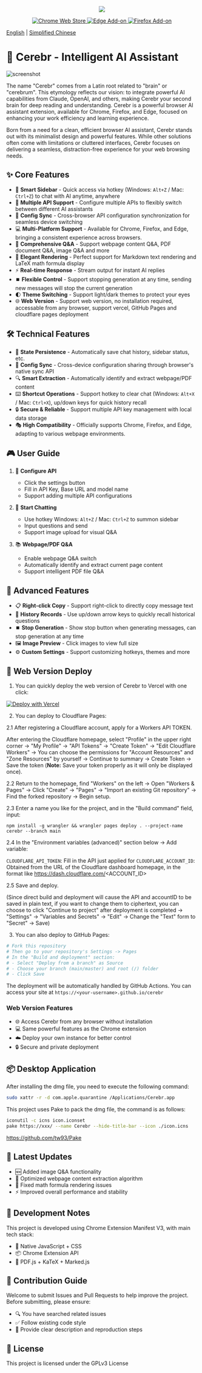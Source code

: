 <p align="center">
<img src="./icons/icon128.png">
</p>

<p align="center">
<a href="https://chromewebstore.google.com/detail/cerebr/kjojanemcpiamhohkcpcddpkbnciojkj">
    <img src="https://img.shields.io/chrome-web-store/v/kjojanemcpiamhohkcpcddpkbnciojkj?color=blue&label=Chrome%20Store&logo=google-chrome&logoColor=white" alt="Chrome Web Store">
</a>
<a href="https://microsoftedge.microsoft.com/addons/detail/cerebr/gafelkdahhgmlccdmpnohckjfkmcdlfe">
    <img src="https://img.shields.io/badge/dynamic/json?label=Edge%20Add-on&query=%24.version&url=https%3A%2F%2Fmicrosoftedge.microsoft.com%2Faddons%2Fgetproductdetailsbycrxid%2Fgafelkdahhgmlccdmpnohckjfkmcdlfe&logo=microsoft-edge&logoColor=white" alt="Edge Add-on">
</a>
<a href="https://addons.mozilla.org/en-US/firefox/addon/cerebr/">
    <img src="https://img.shields.io/amo/v/cerebr?label=Firefox%20Add-on&logo=firefox&logoColor=white" alt="Firefox Add-on">
</a>
</p>

[English](./README.md) | [Simplified Chinese](./README_CN.md)

# 🧠 Cerebr - Intelligent AI Assistant

![screenshot](./statics/image.png)

The name "Cerebr" comes from a Latin root related to "brain" or "cerebrum". This etymology reflects our vision: to integrate powerful AI capabilities from Claude, OpenAI, and others, making Cerebr your second brain for deep reading and understanding. Cerebr is a powerful browser AI assistant extension, available for Chrome, Firefox, and Edge, focused on enhancing your work efficiency and learning experience.

Born from a need for a clean, efficient browser AI assistant, Cerebr stands out with its minimalist design and powerful features. While other solutions often come with limitations or cluttered interfaces, Cerebr focuses on delivering a seamless, distraction-free experience for your web browsing needs.

## ✨ Core Features

- 🎯 **Smart Sidebar** - Quick access via hotkey (Windows: `Alt+Z` / Mac: `Ctrl+Z`) to chat with AI anytime, anywhere
- 🔄 **Multiple API Support** - Configure multiple APIs to flexibly switch between different AI assistants
- 🔁 **Config Sync** - Cross-browser API configuration synchronization for seamless device switching
- 💻 **Multi-Platform Support** - Available for Chrome, Firefox, and Edge, bringing a consistent experience across browsers.
- 📝 **Comprehensive Q&A** - Support webpage content Q&A, PDF document Q&A, image Q&A and more
- 🎨 **Elegant Rendering** - Perfect support for Markdown text rendering and LaTeX math formula display
- ⚡ **Real-time Response** - Stream output for instant AI replies
- ⏹️ **Flexible Control** - Support stopping generation at any time, sending new messages will stop the current generation
- 🌓 **Theme Switching** - Support light/dark themes to protect your eyes
- 🌐 **Web Version** - Support web version, no installation required, accessable from any browser, support vercel, GitHub Pages and cloudflare pages deployment

## 🛠️ Technical Features

- 💾 **State Persistence** - Automatically save chat history, sidebar status, etc.
- 🔄 **Config Sync** - Cross-device configuration sharing through browser's native sync API
- 🔍 **Smart Extraction** - Automatically identify and extract webpage/PDF content
- ⌨️ **Shortcut Operations** - Support hotkey to clear chat (Windows: `Alt+X` / Mac: `Ctrl+X`), up/down keys for quick history recall
- 🔒 **Secure & Reliable** - Support multiple API key management with local data storage
- 🎭 **High Compatibility** - Officially supports Chrome, Firefox, and Edge, adapting to various webpage environments.

## 🎮 User Guide

1. 🔑 **Configure API**
   - Click the settings button
   - Fill in API Key, Base URL and model name
   - Support adding multiple API configurations

2. 💬 **Start Chatting**
   - Use hotkey Windows: `Alt+Z` / Mac: `Ctrl+Z` to summon sidebar
   - Input questions and send
   - Support image upload for visual Q&A

3. 📚 **Webpage/PDF Q&A**
   - Enable webpage Q&A switch
   - Automatically identify and extract current page content
   - Support intelligent PDF file Q&A

## 🔧 Advanced Features

- 📋 **Right-click Copy** - Support right-click to directly copy message text
- 🔄 **History Records** - Use up/down arrow keys to quickly recall historical questions
- ⏹️ **Stop Generation** - Show stop button when generating messages, can stop generation at any time
- 🖼️ **Image Preview** - Click images to view full size
- ⚙️ **Custom Settings** - Support customizing hotkeys, themes and more

## 🚀 Web Version Deploy

1. You can quickly deploy the web version of Cerebr to Vercel with one click:

[![Deploy with Vercel](https://vercel.com/button)](https://vercel.com/new/clone?repository-url=https%3A%2F%2Fgithub.com%2Fyym68686%2Fcerebr)

2. You can deploy to Cloudflare Pages:

2.1 After registering a Cloudflare account, apply for a Workers API TOKEN. 

After entering the Cloudflare homepage, select "Profile" in the upper right corner -> "My Profile" -> "API Tokens" -> "Create Token" -> "Edit Cloudflare Workers" -> You can choose the permissions for "Account Resources" and "Zone Resources" by yourself -> Continue to summary -> Create Token -> Save the token (**Note:** Save your token properly as it will only be displayed once). 

2.2 Return to the homepage, find "Workers" on the left -> Open "Workers & Pages" -> Click "Create" -> "Pages" -> "Import an existing Git repository" -> Find the forked repository -> Begin setup. 

2.3 Enter a name you like for the project, and in the "Build command" field, input:

`npm install -g wrangler && wrangler pages deploy . --project-name cerebr --branch main` 

2.4 In the "Environment variables (advanced)" section below -> Add variable: 

`CLOUDFLARE_API_TOKEN`: Fill in the API just applied for 
`CLOUDFLARE_ACCOUNT_ID`: Obtained from the URL of the Cloudflare dashboard homepage, in the format like https://dash.cloudflare.com/<ACCOUNT_ID> 

2.5 Save and deploy. 

(Since direct build and deployment will cause the API and accountID to be saved in plain text, if you want to change them to ciphertext, you can choose to click "Continue to project" after deployment is completed -> "Settings" -> "Variables and Secrets" -> "Edit" -> Change the "Text" form to "Secret" -> Save)

3. You can also deploy to GitHub Pages:

```bash
# Fork this repository
# Then go to your repository's Settings -> Pages
# In the "Build and deployment" section:
# - Select "Deploy from a branch" as Source
# - Choose your branch (main/master) and root (/) folder
# - Click Save
```

The deployment will be automatically handled by GitHub Actions. You can access your site at `https://<your-username>.github.io/cerebr`

### Web Version Features
- 🌐 Access Cerebr from any browser without installation
- 💻 Same powerful features as the Chrome extension
- ☁️ Deploy your own instance for better control
- 🔒 Secure and private deployment

## 📦 Desktop Application

After installing the dmg file, you need to execute the following command:

```bash
sudo xattr -r -d com.apple.quarantine /Applications/Cerebr.app
```

This project uses Pake to pack the dmg file, the command is as follows:

```bash
iconutil -c icns icon.iconset
pake https://xxx/ --name Cerebr --hide-title-bar --icon ./icon.icns
```

https://github.com/tw93/Pake

## 🚀 Latest Updates

- 🆕 Added image Q&A functionality
- 🔄 Optimized webpage content extraction algorithm
- 🐛 Fixed math formula rendering issues
- ⚡ Improved overall performance and stability

## 📝 Development Notes

This project is developed using Chrome Extension Manifest V3, with main tech stack:

- 🎨 Native JavaScript + CSS
- 📦 Chrome Extension API
- 🔧 PDF.js + KaTeX + Marked.js

## 🤝 Contribution Guide

Welcome to submit Issues and Pull Requests to help improve the project. Before submitting, please ensure:

- 🔍 You have searched related issues
- ✅ Follow existing code style
- 📝 Provide clear description and reproduction steps

## 📄 License

This project is licensed under the GPLv3 License